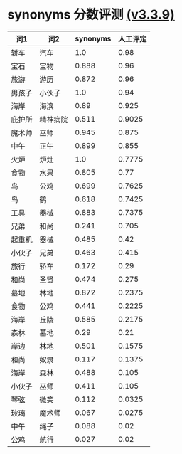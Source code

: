 # synonyms 分数评测 [(v3.3.9)](https://pypi.python.org/pypi/synonyms/3.3.9)
| 词1 |  词2 |   synonyms  |  人工评定 |
| --- | --- | --- | --- |
| 轿车 | 汽车 | 1.0  |  0.98 |
| 宝石 | 宝物 | 0.888  |  0.96 |
| 旅游 | 游历 | 0.872  |  0.96 |
| 男孩子 | 小伙子 | 1.0  |  0.94 |
| 海岸 | 海滨 | 0.89  |  0.925 |
| 庇护所 | 精神病院 | 0.511  |  0.9025 |
| 魔术师 | 巫师 | 0.945  |  0.875 |
| 中午 | 正午 | 0.899  |  0.855 |
| 火炉 | 炉灶 | 1.0  |  0.7775 |
| 食物 | 水果 | 0.805  |  0.77 |
| 鸟 | 公鸡 | 0.699  |  0.7625 |
| 鸟 | 鹤 | 0.618  |  0.7425 |
| 工具 | 器械 | 0.883  |  0.7375 |
| 兄弟 | 和尚 | 0.241  |  0.705 |
| 起重机 | 器械 | 0.485  |  0.42 |
| 小伙子 | 兄弟 | 0.463  |  0.415 |
| 旅行 | 轿车 | 0.172  |  0.29 |
| 和尚 | 圣贤 | 0.474  |  0.275 |
| 墓地 | 林地 | 0.872  |  0.2375 |
| 食物 | 公鸡 | 0.441  |  0.2225 |
| 海岸 | 丘陵 | 0.585  |  0.2175 |
| 森林 | 墓地 | 0.29  |  0.21 |
| 岸边 | 林地 | 0.501  |  0.1575 |
| 和尚 | 奴隶 | 0.117  |  0.1375 |
| 海岸 | 森林 | 0.488  |  0.105 |
| 小伙子 | 巫师 | 0.411  |  0.105 |
| 琴弦 | 微笑 | 0.112  |  0.0325 |
| 玻璃 | 魔术师 | 0.067  |  0.0275 |
| 中午 | 绳子 | 0.088  |  0.02 |
| 公鸡 | 航行 | 0.027  |  0.02 |
